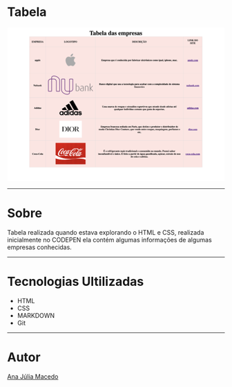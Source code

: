 # Tabela
![](./print.png)

---
# Sobre
Tabela realizada quando estava explorando o HTML e CSS, realizada inicialmente no CODEPEN ela contém algumas informações de algumas empresas conhecidas.

---
# Tecnologias Ultilizadas 
- HTML
- CSS
- MARKDOWN
- Git

---
# Autor 
[Ana Júlia Macedo](www.linkedin.com/in/ana-júlia-macedo-157990308)